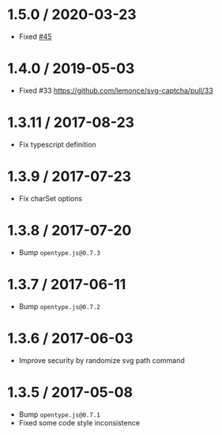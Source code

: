 1.5.0 / 2020-03-23
==================

* Fixed [#45](https://github.com/produck/svg-captcha/issues/45)

1.4.0 / 2019-05-03
===================

* Fixed #33 https://github.com/lemonce/svg-captcha/pull/33

1.3.11 / 2017-08-23
===================

* Fix typescript definition

1.3.9 / 2017-07-23
===================

* Fix charSet options

1.3.8 / 2017-07-20
===================

* Bump `opentype.js@0.7.3`

1.3.7 / 2017-06-11
===================

* Bump `opentype.js@0.7.2`

1.3.6 / 2017-06-03
===================

* Improve security by randomize svg path command

1.3.5 / 2017-05-08
===================

* Bump `opentype.js@0.7.1`
* Fixed some code style inconsistence

